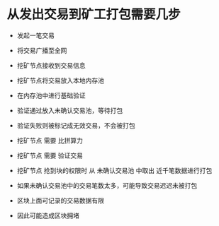 # 从发出交易到矿工打包需要几步

* 发起一笔交易
* 将交易广播至全网
* 挖矿节点接收到交易信息
* 挖矿节点将交易放入本地内存池
* 在内存池中进行基础验证
* 验证通过放入未确认交易池，等待打包
* 验证失败则被标记成无效交易，不会被打包

* 挖矿节点 需要 比拼算力
* 挖矿节点 需要 验证交易
* 挖矿节点 抢到块的权限时 从 未确认交易池 中取出 近千笔数据进行打包
* 如果未确认交易池中的交易笔数太多，可能导致交易迟迟未被打包
* 区块上面可记录的交易数据有限
* 因此可能造成区块拥堵

